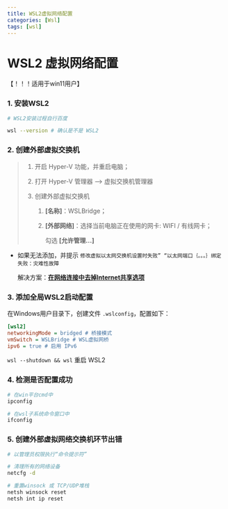 ```yaml
---
title: WSL2虚拟网络配置
categories: [Wsl]
tags: [wsl]
---
```


# WSL2 虚拟网络配置

【！！！适用于win11用户】

### 1. 安装WSL2

```sh
# WSL2安装过程自行百度

wsl --version # 确认是不是 WSL2
```



### 2. 创建外部虚拟交换机

> 1. 开启 Hyper-V 功能，并重启电脑；
>
> 2. 打开 Hyper-V 管理器 ——> 虚拟交换机管理器
>
> 3. 创建外部虚拟交换机
>
>     1.  **[名称]**：WSLBridge；
>
>     2.  **[外部网络]**：选择当前电脑正在使用的网卡: WIFI / 有线网卡；
>
>         勾选 **[允许管理...]**

- 如果无法添加，并提示 ```修改虚拟以太网交换机设置时失败” “以太网端口｛。。。｝绑定失败：灾难性故障```

  解决方案：**<u>在网络连接中去掉Internet共享选项</u>**

  

### 3. 添加全局WSL2启动配置

在Windows用户目录下，创建文件 `.wslconfig`，配置如下：

```ini
[wsl2]
networkingMode = bridged # 桥接模式
vmSwitch = WSLBridge # WSL虚拟网桥
ipv6 = true # 启用 IPv6
```

`wsl --shutdown && wsl` 重启 WSL2



### 4. 检测是否配置成功

```sh
# 在win平台cmd中
ipconfig

# 在wsl子系统命令窗口中
ifconfig
```



### 5. 创建外部虚拟网络交换机环节出错

```sh
# 以管理员权限执行“命令提示符”

# 清理所有的网络设备
netcfg -d

# 重置winsock 或 TCP/UDP堆栈
netsh winsock reset
netsh int ip reset
```

